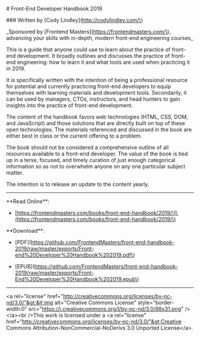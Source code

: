 \# Front-End Developer Handbook 2019



\#\#\# Written by \[Cody Lindley\]\(http://codylindley.com/\)



\_Sponsored by \[Frontend Masters\]\(https://frontendmasters.com/\), advancing your skills with in-depth, modern front-end engineering courses\_



This is a guide that anyone could use to learn about the practice of front-end development. It broadly outlines and discusses the practice of front-end engineering: how to learn it and what tools are used when practicing it in 2019.



It is specifically written with the intention of being a professional resource for potential and currently practicing front-end developers to equip themselves with learning materials and development tools. Secondarily, it can be used by managers, CTOs, instructors, and head hunters to gain insights into the practice of front-end development.



The content of the handbook favors web technologies \(HTML, CSS, DOM, and JavaScript\) and those solutions that are directly built on top of these open technologies. The materials referenced and discussed in the book are either best in class or the current offering to a problem.



The book should not be considered a comprehensive outline of all resources available to a front-end developer. The value of the book is tied up in a terse, focused, and timely curation of just enough categorical information so as not to overwhelm anyone on any one particular subject matter.



The intention is to release an update to the content yearly.



---



\*\*Read Online\*\*:



- \[https://frontendmasters.com/books/front-end-handbook/2019/\]\(https://frontendmasters.com/books/front-end-handbook/2019/\)



\*\*Download\*\*:



- \[PDF\]\(https://github.com/FrontendMasters/front-end-handbook-2019/raw/master/exports/Front-end%20Developer%20Handbook%202019.pdf\)

- \[EPUB\]\(https://github.com/FrontendMasters/front-end-handbook-2019/raw/master/exports/Front-End%20Developer%20Handbook%202019.epub\)



---



&lt;a rel="license" href="http://creativecommons.org/licenses/by-nc-nd/3.0/"&gt;&lt;img alt="Creative Commons License" style="border-width:0" src="https://i.creativecommons.org/l/by-nc-nd/3.0/88x31.png" /&gt;&lt;/a&gt;&lt;br /&gt;This work is licensed under a &lt;a rel="license" href="http://creativecommons.org/licenses/by-nc-nd/3.0/"&gt;Creative Commons Attribution-NonCommercial-NoDerivs 3.0 Unported License&lt;/a&gt;.



